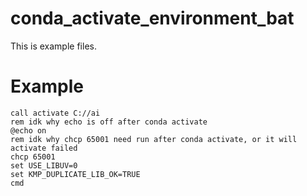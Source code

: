 # conda_activate_environment_bat
This is example files.
# Example
```
call activate C://ai
rem idk why echo is off after conda activate
@echo on
rem idk why chcp 65001 need run after conda activate, or it will activate failed
chcp 65001
set USE_LIBUV=0
set KMP_DUPLICATE_LIB_OK=TRUE
cmd
```
